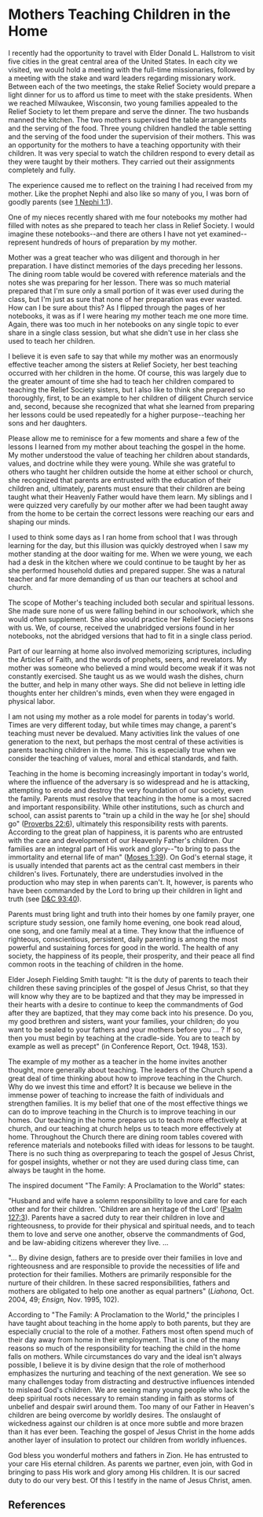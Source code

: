 # Mothers Teaching Children in the Home

I recently had the opportunity to travel with Elder Donald L. Hallstrom to
visit five cities in the great central area of the United States. In each city
we visited, we would hold a meeting with the full-time missionaries, followed
by a meeting with the stake and ward leaders regarding missionary work.
Between each of the two meetings, the stake Relief Society would prepare a
light dinner for us to afford us time to meet with the stake presidents. When
we reached Milwaukee, Wisconsin, two young families appealed to the Relief
Society to let them prepare and serve the dinner. The two husbands manned the
kitchen. The two mothers supervised the table arrangements and the serving of
the food. Three young children handled the table setting and the serving of
the food under the supervision of their mothers. This was an opportunity for
the mothers to have a teaching opportunity with their children. It was very
special to watch the children respond to every detail as they were taught by
their mothers. They carried out their assignments completely and fully.

The experience caused me to reflect on the training I had received from my
mother. Like the prophet Nephi and also like so many of you, I was born of
goodly parents (see [1 Nephi 1:1](/scriptures/bofm/1-ne/1.1?lang=eng#0)).

One of my nieces recently shared with me four notebooks my mother had filled
with notes as she prepared to teach her class in Relief Society. I would
imagine these notebooks--and there are others I have not yet examined--
represent hundreds of hours of preparation by my mother.

Mother was a great teacher who was diligent and thorough in her preparation. I
have distinct memories of the days preceding her lessons. The dining room
table would be covered with reference materials and the notes she was
preparing for her lesson. There was so much material prepared that I'm sure
only a small portion of it was ever used during the class, but I'm just as
sure that none of her preparation was ever wasted. How can I be sure about
this? As I flipped through the pages of her notebooks, it was as if I were
hearing my mother teach me one more time. Again, there was too much in her
notebooks on any single topic to ever share in a single class session, but
what she didn't use in her class she used to teach her children.

I believe it is even safe to say that while my mother was an enormously
effective teacher among the sisters at Relief Society, her best teaching
occurred with her children in the home. Of course, this was largely due to the
greater amount of time she had to teach her children compared to teaching the
Relief Society sisters, but I also like to think she prepared so thoroughly,
first, to be an example to her children of diligent Church service and,
second, because she recognized that what she learned from preparing her
lessons could be used repeatedly for a higher purpose--teaching her sons and
her daughters.

Please allow me to reminisce for a few moments and share a few of the lessons
I learned from my mother about teaching the gospel in the home. My mother
understood the value of teaching her children about standards, values, and
doctrine while they were young. While she was grateful to others who taught
her children outside the home at either school or church, she recognized that
parents are entrusted with the education of their children and, ultimately,
parents must ensure that their children are being taught what their Heavenly
Father would have them learn. My siblings and I were quizzed very carefully by
our mother after we had been taught away from the home to be certain the
correct lessons were reaching our ears and shaping our minds.

I used to think some days as I ran home from school that I was through
learning for the day, but this illusion was quickly destroyed when I saw my
mother standing at the door waiting for me. When we were young, we each had a
desk in the kitchen where we could continue to be taught by her as she
performed household duties and prepared supper. She was a natural teacher and
far more demanding of us than our teachers at school and church.

The scope of Mother's teaching included both secular and spiritual lessons.
She made sure none of us were falling behind in our schoolwork, which she
would often supplement. She also would practice her Relief Society lessons
with us. We, of course, received the unabridged versions found in her
notebooks, not the abridged versions that had to fit in a single class period.

Part of our learning at home also involved memorizing scriptures, including
the Articles of Faith, and the words of prophets, seers, and revelators. My
mother was someone who believed a mind would become weak if it was not
constantly exercised. She taught us as we would wash the dishes, churn the
butter, and help in many other ways. She did not believe in letting idle
thoughts enter her children's minds, even when they were engaged in physical
labor.

I am not using my mother as a role model for parents in today's world. Times
are very different today, but while times may change, a parent's teaching must
never be devalued. Many activities link the values of one generation to the
next, but perhaps the most central of these activities is parents teaching
children in the home. This is especially true when we consider the teaching of
values, moral and ethical standards, and faith.

Teaching in the home is becoming increasingly important in today's world,
where the influence of the adversary is so widespread and he is attacking,
attempting to erode and destroy the very foundation of our society, even the
family. Parents must resolve that teaching in the home is a most sacred and
important responsibility. While other institutions, such as church and school,
can assist parents to "train up a child in the way he [or she] should go"
([Proverbs 22:6](/scriptures/ot/prov/22.6?lang=eng#5)), ultimately this
responsibility rests with parents. According to the great plan of happiness,
it is parents who are entrusted with the care and development of our Heavenly
Father's children. Our families are an integral part of His work and
glory--"to bring to pass the immortality and eternal life of man" ([Moses
1:39](/scriptures/pgp/moses/1.39?lang=eng#38)). On God's eternal stage, it is
usually intended that parents act as the central cast members in their
children's lives. Fortunately, there are understudies involved in the
production who may step in when parents can't. It, however, is parents who
have been commanded by the Lord to bring up their children in light and truth
(see [D&amp;C 93:40](/scriptures/dc-testament/dc/93.40?lang=eng#39)).

Parents must bring light and truth into their homes by one family prayer, one
scripture study session, one family home evening, one book read aloud, one
song, and one family meal at a time. They know that the influence of
righteous, conscientious, persistent, daily parenting is among the most
powerful and sustaining forces for good in the world. The health of any
society, the happiness of its people, their prosperity, and their peace all
find common roots in the teaching of children in the home.

Elder Joseph Fielding Smith taught: "It is the duty of parents to teach their
children these saving principles of the gospel of Jesus Christ, so that they
will know why they are to be baptized and that they may be impressed in their
hearts with a desire to continue to keep the commandments of God after they
are baptized, that they may come back into his presence. Do you, my good
brethren and sisters, want your families, your children; do you want to be
sealed to your fathers and your mothers before you ... ? If so, then you must
begin by teaching at the cradle-side. You are to teach by example as well as
precept" (in Conference Report, Oct. 1948, 153).

The example of my mother as a teacher in the home invites another thought,
more generally about teaching. The leaders of the Church spend a great deal of
time thinking about how to improve teaching in the Church. Why do we invest
this time and effort? It is because we believe in the immense power of
teaching to increase the faith of individuals and strengthen families. It is
my belief that one of the most effective things we can do to improve teaching
in the Church is to improve teaching in our homes. Our teaching in the home
prepares us to teach more effectively at church, and our teaching at church
helps us to teach more effectively at home. Throughout the Church there are
dining room tables covered with reference materials and notebooks filled with
ideas for lessons to be taught. There is no such thing as overpreparing to
teach the gospel of Jesus Christ, for gospel insights, whether or not they are
used during class time, can always be taught in the home.

The inspired document "The Family: A Proclamation to the World" states:

"Husband and wife have a solemn responsibility to love and care for each other
and for their children. 'Children are an heritage of the Lord' ([Psalm
127:3](/scriptures/ot/ps/127.3?lang=eng#2)). Parents have a sacred duty to
rear their children in love and righteousness, to provide for their physical
and spiritual needs, and to teach them to love and serve one another, observe
the commandments of God, and be law-abiding citizens wherever they live. ...

"... By divine design, fathers are to preside over their families in love and
righteousness and are responsible to provide the necessities of life and
protection for their families. Mothers are primarily responsible for the
nurture of their children. In these sacred responsibilities, fathers and
mothers are obligated to help one another as equal partners" (_Liahona,_ Oct.
2004, 49; _Ensign,_ Nov. 1995, 102).

According to "The Family: A Proclamation to the World," the principles I have
taught about teaching in the home apply to both parents, but they are
especially crucial to the role of a mother. Fathers most often spend much of
their day away from home in their employment. That is one of the many reasons
so much of the responsibility for teaching the child in the home falls on
mothers. While circumstances do vary and the ideal isn't always possible, I
believe it is by divine design that the role of motherhood emphasizes the
nurturing and teaching of the next generation. We see so many challenges today
from distracting and destructive influences intended to mislead God's
children. We are seeing many young people who lack the deep spiritual roots
necessary to remain standing in faith as storms of unbelief and despair swirl
around them. Too many of our Father in Heaven's children are being overcome by
worldly desires. The onslaught of wickedness against our children is at once
more subtle and more brazen than it has ever been. Teaching the gospel of
Jesus Christ in the home adds another layer of insulation to protect our
children from worldly influences.

God bless you wonderful mothers and fathers in Zion. He has entrusted to your
care His eternal children. As parents we partner, even join, with God in
bringing to pass His work and glory among His children. It is our sacred duty
to do our very best. Of this I testify in the name of Jesus Christ, amen.

## References

